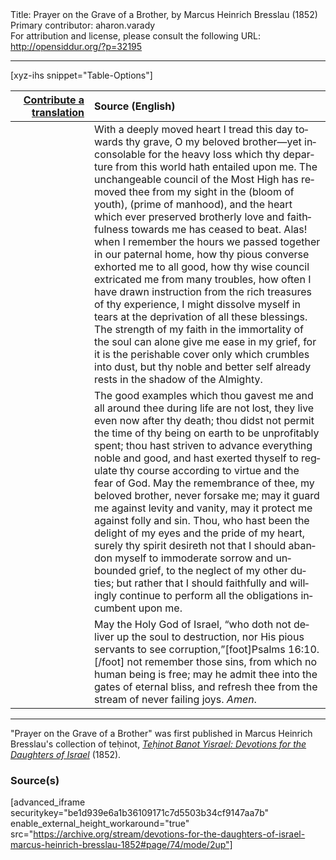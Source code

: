 <html>
<head></head>
<body>
Title: Prayer on the Grave of a Brother, by Marcus Heinrich Bresslau (1852)<br />
Primary contributor: aharon.varady<br />
For attribution and license, please consult the following URL: <a href="http://opensiddur.org/?p=32195">http://opensiddur.org/?p=32195</a>
<p />
<hr />

[xyz-ihs snippet="Table-Options"]<table style="margin-left: auto; margin-right: auto;" class="draggable">
<thead><tr><th id="x" style="text-align: right;"><a href="/translate/" target="_blank" rel="noopener">Contribute a translation</a></th><th style="text-align: left;">Source (English)</th></tr></thead>
<tbody>
<tr><td style="vertical-align:top;" width="25%">
<div class="liturgy" lang="he">

</span></div></td>
 
<td style="vertical-align:top;">
<div class="english" lang="en">
With a deeply moved heart I tread this day towards thy grave, O my beloved brother—yet inconsolable for the heavy loss which thy departure from this world hath entailed upon me. The unchangeable council of the Most High has removed thee from my sight in the (bloom of youth), (prime of manhood), and the heart which ever preserved brotherly love and faithfulness towards me has ceased to beat. Alas! when I remember the hours we passed together in our paternal home, how thy pious converse exhorted me to all good, how thy wise council extricated me from many troubles, how often I have drawn instruction from the rich treasures of thy experience, I might dissolve myself in tears at the deprivation of all these blessings. The strength of my faith in the immortality of the soul can alone give me ease in my grief, for it is the perishable cover only which crumbles into dust, but thy noble and better self already rests in the shadow of the Almighty. 
</div></td></tr>


<tr><td style="vertical-align:top;">
<div class="liturgy" lang="he">

</span></div></td>
 
<td style="vertical-align:top;">
<div class="english" lang="en">
The good examples which thou gavest me and all around thee during life are not lost, they live even now after thy death; thou didst not permit the time of thy being on earth to be unprofitably spent; thou hast striven to advance everything noble and good, and hast exerted thyself to regulate thy course according to virtue and the fear of God. May the remembrance of thee, my beloved brother, never forsake me; may it guard me against levity and vanity, may it protect me against folly and sin. Thou, who hast been the delight of my eyes and the pride of my heart, surely thy spirit desireth not that I should abandon myself to immoderate sorrow and unbounded grief, to the neglect of my other duties; but rather that I should faithfully and willingly continue to perform all the obligations incumbent upon me. 
</div></td></tr>


<tr><td style="vertical-align:top;">
<div class="liturgy" lang="he">

</span></div></td>
 
<td style="vertical-align:top;">
<div class="english" lang="en">
May the Holy God of Israel, “who doth not deliver up the soul to destruction, nor His pious servants to see corruption,”[foot]Psalms 16:10.[/foot] not remember those sins, from which no human being is free; may he admit thee into the gates of eternal bliss, and refresh thee from the stream of never failing joys. <em>Amen</em>. 
</div></td></tr>
</tbody></table>

<hr />

"Prayer on the Grave of a Brother" was first published in Marcus Heinrich Bresslau's collection of teḥinot, <em><a href="https://opensiddur.org/compilations/sifrei-tehinot/devotions-for-the-daughters-of-israel-by-marcus-heinrich-bresslau-1852/">Teḥinot Banot Yisrael: Devotions for the Daughters of Israel</a></em> (1852).

<h3>Source(s)</h3>

[advanced_iframe securitykey="be1d939e6a1b36109171c7d5503b34cf9147aa7b" enable_external_height_workaround="true" src="https://archive.org/stream/devotions-for-the-daughters-of-israel-marcus-heinrich-bresslau-1852#page/74/mode/2up"]

&nbsp;
</body>
</html>